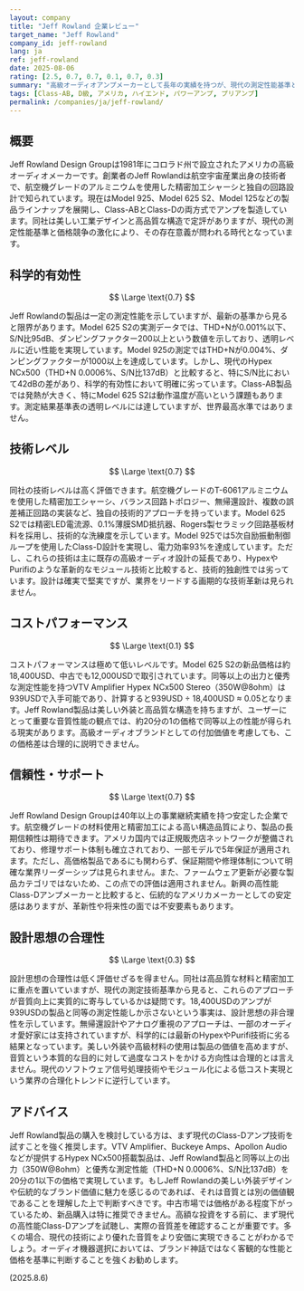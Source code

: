 ```yaml
---
layout: company
title: "Jeff Rowland 企業レビュー"
target_name: "Jeff Rowland"
company_id: jeff-rowland
lang: ja
ref: jeff-rowland
date: 2025-08-06
rating: [2.5, 0.7, 0.7, 0.1, 0.7, 0.3]
summary: "高級オーディオアンプメーカーとして長年の実績を持つが、現代の測定性能基準と価格競争力の観点から厳しい評価となる"
tags: [Class-AB, D級, アメリカ, ハイエンド, パワーアンプ, プリアンプ]
permalink: /companies/ja/jeff-rowland/
---
```

## 概要

Jeff Rowland Design Groupは1981年にコロラド州で設立されたアメリカの高級オーディオメーカーです。創業者のJeff Rowlandは航空宇宙産業出身の技術者で、航空機グレードのアルミニウムを使用した精密加工シャーシと独自の回路設計で知られています。現在はModel 925、Model 625 S2、Model 125などの製品ラインナップを展開し、Class-ABとClass-Dの両方式でアンプを製造しています。同社は美しい工業デザインと高品質な構造で定評がありますが、現代の測定性能基準と価格競争の激化により、その存在意義が問われる時代となっています。

## 科学的有効性

$$ \Large \text{0.7} $$

Jeff Rowlandの製品は一定の測定性能を示していますが、最新の基準から見ると限界があります。Model 625 S2の実測データでは、THD+Nが0.001%以下、S/N比95dB、ダンピングファクター200以上という数値を示しており、透明レベルに近い性能を実現しています。Model 925の測定ではTHD+Nが0.004%、ダンピングファクターが1000以上を達成しています。しかし、現代のHypex NCx500（THD+N 0.0006%、S/N比137dB）と比較すると、特にS/N比において42dBの差があり、科学的有効性において明確に劣っています。Class-AB製品では発熱が大きく、特にModel 625 S2は動作温度が高いという課題もあります。測定結果基準表の透明レベルには達していますが、世界最高水準ではありません。

## 技術レベル

$$ \Large \text{0.7} $$

同社の技術レベルは高く評価できます。航空機グレードのT-6061アルミニウムを使用した精密加工シャーシ、バランス回路トポロジー、無帰還設計、複数の誤差補正回路の実装など、独自の技術的アプローチを持っています。Model 625 S2では精密LED電流源、0.1%薄膜SMD抵抗器、Rogers製セラミック回路基板材料を採用し、技術的な洗練度を示しています。Model 925では5次自励振動制御ループを使用したClass-D設計を実現し、電力効率93%を達成しています。ただし、これらの技術は主に既存の高級オーディオ設計の延長であり、HypexやPurifiのような革新的なモジュール技術と比較すると、技術的独創性では劣っています。設計は確実で堅実ですが、業界をリードする画期的な技術革新は見られません。

## コストパフォーマンス

$$ \Large \text{0.1} $$

コストパフォーマンスは極めて低いレベルです。Model 625 S2の新品価格は約18,400USD、中古でも12,000USDで取引されています。同等以上の出力と優秀な測定性能を持つVTV Amplifier Hypex NCx500 Stereo（350W@8ohm）は939USDで入手可能であり、計算すると939USD ÷ 18,400USD ≈ 0.05となります。Jeff Rowland製品は美しい外装と高品質な構造を持ちますが、ユーザーにとって重要な音質性能の観点では、約20分の1の価格で同等以上の性能が得られる現実があります。高級オーディオブランドとしての付加価値を考慮しても、この価格差は合理的に説明できません。

## 信頼性・サポート

$$ \Large \text{0.7} $$

Jeff Rowland Design Groupは40年以上の事業継続実績を持つ安定した企業です。航空機グレードの材料使用と精密加工による高い構造品質により、製品の長期信頼性は期待できます。アメリカ国内では正規販売店ネットワークが整備されており、修理サポート体制も確立されており、一部モデルで5年保証が適用されます。ただし、高価格製品であるにも関わらず、保証期間や修理体制について明確な業界リーダーシップは見られません。また、ファームウェア更新が必要な製品カテゴリではないため、この点での評価は適用されません。新興の高性能Class-Dアンプメーカーと比較すると、伝統的なアメリカメーカーとしての安定感はありますが、革新性や将来性の面では不安要素もあります。

## 設計思想の合理性

$$ \Large \text{0.3} $$

設計思想の合理性は低く評価せざるを得ません。同社は高品質な材料と精密加工に重点を置いていますが、現代の測定技術基準から見ると、これらのアプローチが音質向上に実質的に寄与しているかは疑問です。18,400USDのアンプが939USDの製品と同等の測定性能しか示さないという事実は、設計思想の非合理性を示しています。無帰還設計やアナログ重視のアプローチは、一部のオーディオ愛好家には支持されていますが、科学的には最新のHypexやPurifi技術に劣る結果となっています。美しい外装や高級材料の使用は製品の価値を高めますが、音質という本質的な目的に対して過度なコストをかける方向性は合理的とは言えません。現代のソフトウェア信号処理技術やモジュール化による低コスト実現という業界の合理化トレンドに逆行しています。

## アドバイス

Jeff Rowland製品の購入を検討している方は、まず現代のClass-Dアンプ技術を試すことを強く推奨します。VTV Amplifier、Buckeye Amps、Apollon Audioなどが提供するHypex NCx500搭載製品は、Jeff Rowland製品と同等以上の出力（350W@8ohm）と優秀な測定性能（THD+N 0.0006%、S/N比137dB）を20分の1以下の価格で実現しています。もしJeff Rowlandの美しい外装デザインや伝統的なブランド価値に魅力を感じるのであれば、それは音質とは別の価値観であることを理解した上で判断すべきです。中古市場では価格がある程度下がっているため、新品購入は特に推奨できません。高額な投資をする前に、まず現代の高性能Class-Dアンプを試聴し、実際の音質差を確認することが重要です。多くの場合、現代の技術により優れた音質をより安価に実現できることがわかるでしょう。オーディオ機器選択においては、ブランド神話ではなく客観的な性能と価格を基準に判断することを強くお勧めします。

(2025.8.6)
